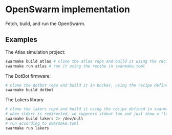 # OpenSwarm implementation

Fetch, build, and run the OpenSwarm.

## Examples
The Atlas simulation project:
```bash
swarmake build atlas # clone the atlas repo and build it using the recipe defined in swarmake.toml
swarmake run atlas # run it using the recibe in swarmake.toml
```

The DotBot firmware:
```bash
# clone the dotbot repo and build it in Docker, using the recipe defined in swarmake.toml
swarmake build dotbot
```

The Lakers library
```bash
# clone the lakers repo and build it using the recipe defined in swarmake.toml
# when stderr is redirected, we suppress stdout too and just show a "loading" line
swarmake build lakers 2> /dev/null
# run according to swarmake.toml
swarmake run lakers
```
